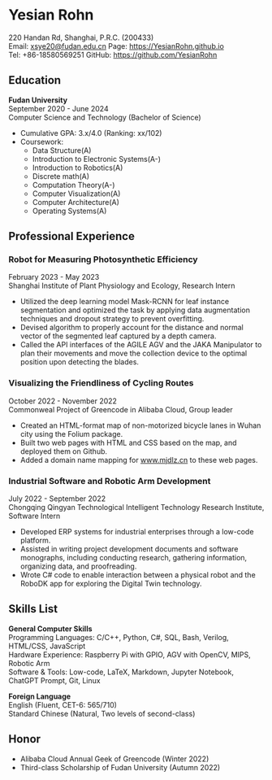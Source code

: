 # Yesian Rohn

220 Handan Rd, Shanghai, P.R.C. (200433)  
Email: xsye20@fudan.edu.cn
Page: https://YesianRohn.github.io  
Tel: +86-18580569251 
GitHub: https://github.com/YesianRohn

## Education

**Fudan University**  
September 2020 - June 2024  
Computer Science and Technology (Bachelor of Science)  
- Cumulative GPA: 3.x/4.0 (Ranking: xx/102)  
- Coursework:  
  - Data Structure(A)  
  - Introduction to Electronic Systems(A-)  
  - Introduction to Robotics(A)  
  - Discrete math(A)  
  - Computation Theory(A-)  
  - Computer Visualization(A)  
  - Computer Architecture(A)  
  - Operating Systems(A)  

## Professional Experience

### Robot for Measuring Photosynthetic Efficiency
February 2023 - May 2023  
Shanghai Institute of Plant Physiology and Ecology, Research Intern  
- Utilized the deep learning model Mask-RCNN for leaf instance segmentation and optimized the task by applying data augmentation techniques and dropout strategy to prevent overfitting.  
- Devised algorithm to properly account for the distance and normal vector of the segmented leaf captured by a depth camera.  
- Called the API interfaces of the AGILE AGV and the JAKA Manipulator to plan their movements and move the collection device to the optimal position upon detecting the blades.  

### Visualizing the Friendliness of Cycling Routes
October 2022 - November 2022  
Commonweal Project of Greencode in Alibaba Cloud, Group leader  
- Created an HTML-format map of non-motorized bicycle lanes in Wuhan city using the Folium package.  
- Built two web pages with HTML and CSS based on the map, and deployed them on Github.  
- Added a domain name mapping for www.mjdlz.cn to these web pages.  

### Industrial Software and Robotic Arm Development
July 2022 - September 2022  
Chongqing Qingyan Technological Intelligent Technology Research Institute, Software Intern  
- Developed ERP systems for industrial enterprises through a low-code platform.  
- Assisted in writing project development documents and software monographs, including conducting research, gathering information, organizing data, and proofreading.  
- Wrote C# code to enable interaction between a physical robot and the RoboDK app for exploring the Digital Twin technology.  

## Skills List

**General Computer Skills**  
Programming Languages: C/C++, Python, C#, SQL, Bash, Verilog, HTML/CSS, JavaScript  
Hardware Experience: Raspberry Pi with GPIO, AGV with OpenCV, MIPS, Robotic Arm  
Software & Tools: Low-code, LaTeX, Markdown, Jupyter Notebook, ChatGPT Prompt, Git, Linux  

**Foreign Language**  
English (Fluent, CET-6: 565/710)  
Standard Chinese (Natural, Two levels of second-class)

## Honor
- Alibaba Cloud Annual Geek of Greencode (Winter 2022)  
- Third-class Scholarship of Fudan University (Autumn 2022)
